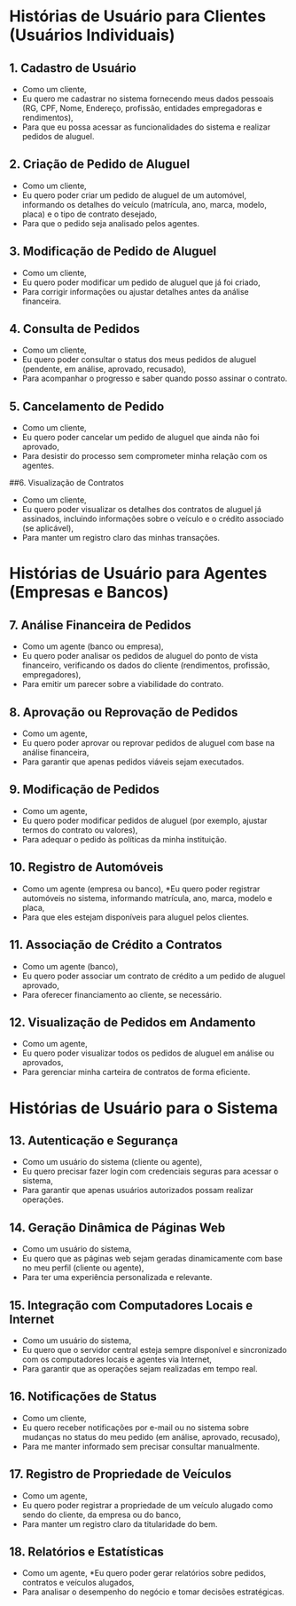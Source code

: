 # Histórias de Usuário para Clientes (Usuários Individuais)
## 1. Cadastro de Usuário
* Como um cliente,
* Eu quero me cadastrar no sistema fornecendo meus dados pessoais (RG, CPF, Nome, Endereço, profissão, entidades empregadoras e rendimentos),
* Para que eu possa acessar as funcionalidades do sistema e realizar pedidos de aluguel.

## 2. Criação de Pedido de Aluguel
* Como um cliente,
* Eu quero poder criar um pedido de aluguel de um automóvel, informando os detalhes do veículo (matrícula, ano, marca, modelo, placa) e o tipo de contrato desejado,
* Para que o pedido seja analisado pelos agentes.

## 3. Modificação de Pedido de Aluguel
* Como um cliente,
* Eu quero poder modificar um pedido de aluguel que já foi criado,
* Para corrigir informações ou ajustar detalhes antes da análise financeira.

## 4. Consulta de Pedidos
* Como um cliente,
* Eu quero poder consultar o status dos meus pedidos de aluguel (pendente, em análise, aprovado, recusado),
* Para acompanhar o progresso e saber quando posso assinar o contrato.

## 5. Cancelamento de Pedido
* Como um cliente,
* Eu quero poder cancelar um pedido de aluguel que ainda não foi aprovado,
* Para desistir do processo sem comprometer minha relação com os agentes.

##6. Visualização de Contratos
* Como um cliente,
* Eu quero poder visualizar os detalhes dos contratos de aluguel já assinados, incluindo informações sobre o veículo e o crédito associado (se aplicável),
* Para manter um registro claro das minhas transações.

# Histórias de Usuário para Agentes (Empresas e Bancos)
## 7. Análise Financeira de Pedidos
* Como um agente (banco ou empresa),
* Eu quero poder analisar os pedidos de aluguel do ponto de vista financeiro, verificando os dados do cliente (rendimentos, profissão, empregadores),
* Para emitir um parecer sobre a viabilidade do contrato.

## 8. Aprovação ou Reprovação de Pedidos
* Como um agente,
* Eu quero poder aprovar ou reprovar pedidos de aluguel com base na análise financeira,
* Para garantir que apenas pedidos viáveis sejam executados.

## 9. Modificação de Pedidos
* Como um agente,
* Eu quero poder modificar pedidos de aluguel (por exemplo, ajustar termos do contrato ou valores),
* Para adequar o pedido às políticas da minha instituição.

## 10. Registro de Automóveis
* Como um agente (empresa ou banco),
*Eu quero poder registrar automóveis no sistema, informando matrícula, ano, marca, modelo e placa,
* Para que eles estejam disponíveis para aluguel pelos clientes.

## 11. Associação de Crédito a Contratos
* Como um agente (banco),
* Eu quero poder associar um contrato de crédito a um pedido de aluguel aprovado,
* Para oferecer financiamento ao cliente, se necessário.

## 12. Visualização de Pedidos em Andamento
* Como um agente,
* Eu quero poder visualizar todos os pedidos de aluguel em análise ou aprovados,
* Para gerenciar minha carteira de contratos de forma eficiente.

# Histórias de Usuário para o Sistema
## 13. Autenticação e Segurança
* Como um usuário do sistema (cliente ou agente),
* Eu quero precisar fazer login com credenciais seguras para acessar o sistema,
* Para garantir que apenas usuários autorizados possam realizar operações.

## 14. Geração Dinâmica de Páginas Web
* Como um usuário do sistema,
* Eu quero que as páginas web sejam geradas dinamicamente com base no meu perfil (cliente ou agente),
* Para ter uma experiência personalizada e relevante.

## 15. Integração com Computadores Locais e Internet
* Como um usuário do sistema,
* Eu quero que o servidor central esteja sempre disponível e sincronizado com os computadores locais e agentes via Internet,
* Para garantir que as operações sejam realizadas em tempo real.

## 16. Notificações de Status
* Como um cliente,
* Eu quero receber notificações por e-mail ou no sistema sobre mudanças no status do meu pedido (em análise, aprovado, recusado),
* Para me manter informado sem precisar consultar manualmente.

## 17. Registro de Propriedade de Veículos
* Como um agente,
* Eu quero poder registrar a propriedade de um veículo alugado como sendo do cliente, da empresa ou do banco,
* Para manter um registro claro da titularidade do bem.

## 18. Relatórios e Estatísticas
* Como um agente,
*Eu quero poder gerar relatórios sobre pedidos, contratos e veículos alugados,
* Para analisar o desempenho do negócio e tomar decisões estratégicas.
